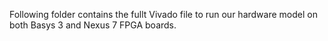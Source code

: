 Following folder contains the fullt Vivado file to run our hardware model on both Basys 3 and Nexus 7 FPGA boards.
